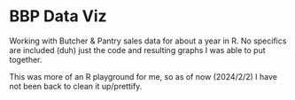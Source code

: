 # BBP Data Viz

Working with Butcher & Pantry sales data for about a year in R. No specifics are included (duh) just the code and resulting graphs I was able to put together. 

This was more of an R playground for me, so as of now (2024/2/2) I have not been back to clean it up/prettify. 
